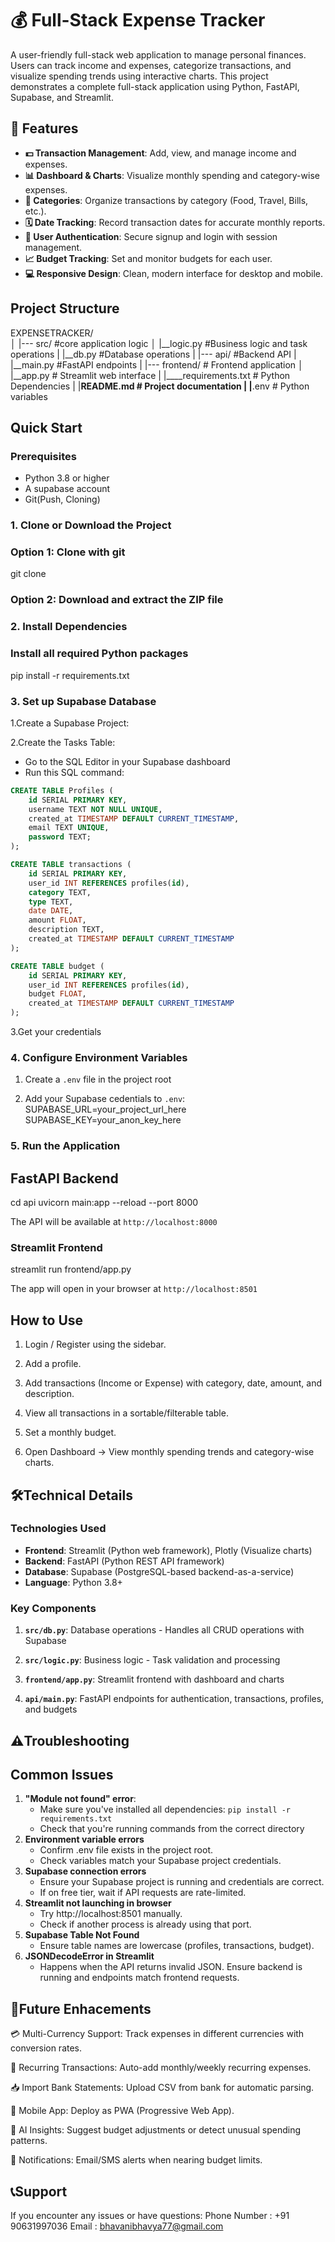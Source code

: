 # 💰 Full-Stack Expense Tracker

A user-friendly full-stack web application to manage personal finances. Users can track income and expenses, categorize transactions, and visualize spending trends using interactive charts. This project demonstrates a complete full-stack application using Python, FastAPI, Supabase, and Streamlit.

## 🌟 Features

- **💵 Transaction Management**: Add, view, and manage income and expenses.
- **📊 Dashboard & Charts**: Visualize monthly spending and category-wise expenses.
- **🔖 Categories**: Organize transactions by category (Food, Travel, Bills, etc.).
- **🗓️ Date Tracking**: Record transaction dates for accurate monthly reports.
- **🔐 User Authentication**: Secure signup and login with session management.
- **📈 Budget Tracking**: Set and monitor budgets for each user.
- **💻 Responsive Design**: Clean, modern interface for desktop and mobile.

## Project Structure

EXPENSETRACKER/                 
│
|--- src/                           #core application logic
│     |__logic.py                   #Business logic and task
operations
|     |__db.py                      #Database operations 
|
|--- api/                           #Backend API
|     |__main.py                    #FastAPI endpoints
|
|--- frontend/                      # Frontend application
│     |__app.py                     # Streamlit web interface
|
|____requirements.txt               # Python Dependencies
|
|____README.md                      # Project documentation
|
|____.env                           # Python variables


## Quick Start

### Prerequisites

- Python 3.8 or higher
- A supabase account
- Git(Push, Cloning)

### 1. Clone or Download the Project

### Option 1: Clone with git
git clone <repository-url> 

### Option 2: Download and extract the ZIP file

### 2. Install Dependencies

### Install all required Python packages
pip install -r requirements.txt

### 3. Set up Supabase Database

1.Create a Supabase Project:

2.Create the Tasks Table:

- Go to the SQL Editor in your Supabase dashboard
- Run this SQL command:

``` sql
CREATE TABLE Profiles (
    id SERIAL PRIMARY KEY,
    username TEXT NOT NULL UNIQUE,
    created_at TIMESTAMP DEFAULT CURRENT_TIMESTAMP,
    email TEXT UNIQUE,
    password TEXT;
);
```
``` sql
CREATE TABLE transactions (
    id SERIAL PRIMARY KEY,
    user_id INT REFERENCES profiles(id),
    category TEXT,
    type TEXT, 
    date DATE,
    amount FLOAT,
    description TEXT,
    created_at TIMESTAMP DEFAULT CURRENT_TIMESTAMP
);
```
``` sql
CREATE TABLE budget (
    id SERIAL PRIMARY KEY,
    user_id INT REFERENCES profiles(id),
    budget FLOAT,
    created_at TIMESTAMP DEFAULT CURRENT_TIMESTAMP
);
```

3.Get your credentials

### 4. Configure Environment Variables 

1. Create a `.env` file in the project root

2. Add your Supabase cedentials to `.env`:
SUPABASE_URL=your_project_url_here
SUPABASE_KEY=your_anon_key_here

### 5. Run the Application

## FastAPI Backend

cd api
uvicorn main:app --reload --port 8000

The API will be available at `http://localhost:8000`

### Streamlit Frontend
streamlit run frontend/app.py

The app will open in your browser at `http://localhost:8501`

## How to Use
1. Login / Register using the sidebar.

2. Add a profile.

3. Add transactions (Income or Expense) with category, date, amount, and description.

4. View all transactions in a sortable/filterable table.

5. Set a monthly budget.

6. Open Dashboard → View monthly spending trends and category-wise charts.

## 🛠Technical Details

### Technologies Used

- **Frontend**: Streamlit (Python web framework), Plotly (Visualize charts)
- **Backend**: FastAPI (Python REST API framework)
- **Database**: Supabase (PostgreSQL-based backend-as-a-service)
- **Language**: Python 3.8+

### Key Components

1. **`src/db.py`**: Database operations - Handles all CRUD operations with Supabase

2. **`src/logic.py`**: Business logic - Task validation and processing

3. **`frontend/app.py`**: Streamlit frontend with dashboard and charts

4. **`api/main.py`**: FastAPI endpoints for authentication, transactions, profiles, and budgets

## ⚠️Troubleshooting

## Common Issues


1. **"Module not found" error**:
    - Make sure you've installed all dependencies: `pip install -r requirements.txt`
    - Check that you're running commands from the correct directory
2. **Environment variable errors**
    - Confirm .env file exists in the project root.
    - Check variables match your Supabase project credentials.
3.  **Supabase connection errors**
    - Ensure your Supabase project is running and credentials are correct.
    - If on free tier, wait if API requests are rate-limited.
4.  **Streamlit not launching in browser**
    - Try http://localhost:8501 manually.
    - Check if another process is already using that port.
5. **Supabase Table Not Found**
    - Ensure table names are lowercase (profiles, transactions, budget).
6.  **JSONDecodeError in Streamlit**
    - Happens when the API returns invalid JSON. Ensure backend is running and endpoints match frontend requests.


## 🚀Future Enhacements

💳 Multi-Currency Support: Track expenses in different currencies with conversion rates.

📅 Recurring Transactions: Auto-add monthly/weekly recurring expenses.

📥 Import Bank Statements: Upload CSV from bank for automatic parsing.

📱 Mobile App: Deploy as PWA (Progressive Web App).

🤖 AI Insights: Suggest budget adjustments or detect unusual spending patterns.

🔔 Notifications: Email/SMS alerts when nearing budget limits.

## 📞Support 

If you encounter any issues or have questions:
    Phone Number : +91 90631997036
    Email : bhavanibhavya77@gmail.com